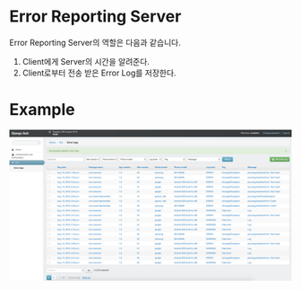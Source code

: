 Error Reporting Server
=====
Error Reporting Server의 역할은 다음과 같습니다.
1. Client에게 Server의 시간을 알려준다.
2. Client로부터 전송 받은 Error Log를 저장한다.

Example
=====
![example](./image/example.png)
